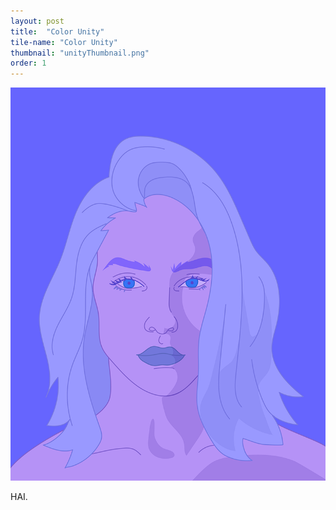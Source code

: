 ```yaml
---
layout: post
title:  "Color Unity"
tile-name: "Color Unity"
thumbnail: "unityThumbnail.png"
order: 1
---
```


![Girl in purple](/img/unity.png)

HAI.